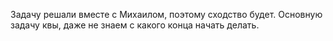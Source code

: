 Задачу решали вместе с Михаилом, поэтому сходство будет.
Основную задачу квы, даже не знаем с какого конца начать делать.
